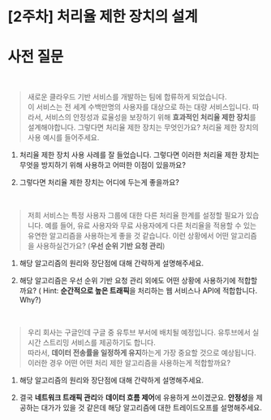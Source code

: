 # [2주차] 처리율 제한 장치의 설계

# 사전 질문 

<br>


> 새로운 클라우드 기반 서비스를 개발하는 팀에 합류하게 되었습니다.   
이 서비스는 전 세계 수백만명의 사용자를 대상으로 하는 대량 서비스입니다.
따라서, 서비스의 안정성과 료율성을 보장하기 위해 **효과적인 처리율 제한 장치**를 설계해야합니다.
그렇다면 처리율 제한 장치는 무엇인가요? 처리율 제한 장치의 사용 예시를 들어주세요.


1. 처리율 제한 장치 사용 사례를 잘 들었습니다.
그렇다면 이러한 처리율 제한 장치는 무엇을 방지하기 위해 사용하고 어떠한 이점이 있을까요? 


3. 그렇다면 처리율 제한 장치는 어디에 두는게 좋을까요?



<br>

> 저희 서비스는 특정 사용자 그룹에 대한 다른 처리율 한계를 설정할 필요가 있습니다.
예를 들어, 유료 사용자와 무료 사용자에게 다른 처리율을 적용할 수 있는 유연한 알고리즘을 사용하는게 좋을 것 같습니다.
이런 상황에서 어떤 알고리즘을 사용하실건가요? (**우선 순위 기반 요청 관리**)



1.  해당 알고리즘의 원리와 장단점에 대해 간략하게 설명해주세요.


2.  해당 알고리즘은 우선 순위 기반 요청 관리 외에도 어떤 상황에 사용하기에 적합할까요?
(  Hint: **순간적으로 높은 트래픽**을 처리하는 웹 서비스나 API에 적합합니다. Why?)




<br>

> 우리 회사는 구글인데 구글 중 유투브 부서에 배치될 예정입니다.
유투브에서 실시간 스트리밍 서비스를 제공하기도 합니다.   
따라서, **데이터 전송률을 일정하게 유지**하는게 가장 중요할 것으로 예상됩니다.
이러한 경우 어떤 어떤 처리 제한 알고리즘을 사용하는게 적합할까요?



1. 해당 알고리즘의 원리와 장단점에 대해 간략하게 설명해주세요.


2.  결국 **네트워크 트래픽 관리**와 **데이터 흐름 제어**에 유용하게 쓰이겠군요.
**안정성**을 제공하는 대가가 있을 것 같은데 해당 알고리즘에 대한 트레이드오프를 설명해주세요.
